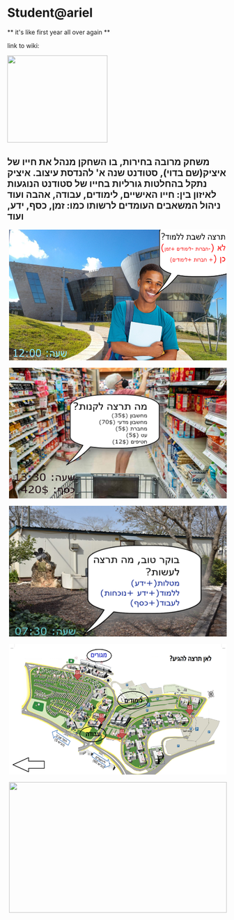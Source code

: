 # Student@ariel

** it's like first year all over again **

link to wiki:

<a href="https://github.com/Game-Dev-Baram-Chahine/student-at-ariel/wiki#studentariel"><img src="https://www.freepnglogos.com/uploads/wikipedia-logo-png/wikipedia-sunglasses-wikipedia-png-8.png" width="230" height="200"></img></a>

## משחק מרובה בחירות, בו השחקן מנהל את חייו של איציק(שם בדוי), סטודנט שנה א' להנדסת עיצוב. איציק נתקל בהחלטות גורליות בחייו של סטודנט הנוגעות לאיזון בין: חייו האישיים, לימודים, עבודה, אהבה ועוד ניהול המשאבים העומדים לרשותו כמו: זמן, כסף, ידע, ועוד

![]() <img src="https://github.com/Game-Dev-Baram-Chahine/student-at-ariel/blob/main/img/exp.png" width="500" height="300">

![]() <img src="https://github.com/Game-Dev-Baram-Chahine/student-at-ariel/blob/main/img/exp3.png" width="500" height="300">

![]() <img src="https://github.com/Game-Dev-Baram-Chahine/student-at-ariel/blob/main/img/exp2.png" width="500" height="300">

![]() <img src="https://github.com/Game-Dev-Baram-Chahine/student-at-ariel/blob/main/img/map.png" width="500" height="300">

![]() <img src="https://med.tau.ac.il/sites/medicine.tau.ac.il/files/styles/reaserch_main_image_580_x_330/public/shutterstock_11533582_5.webp" width="500" height="300">
